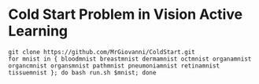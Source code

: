 # Cold Start Problem in Vision Active Learning

```
git clone https://github.com/MrGiovanni/ColdStart.git
for mnist in { bloodmnist breastmnist dermamnist octmnist organamnist organcmnist organsmnist pathmnist pneumoniamnist retinamnist tissuemnist }; do bash run.sh $mnist; done
```

